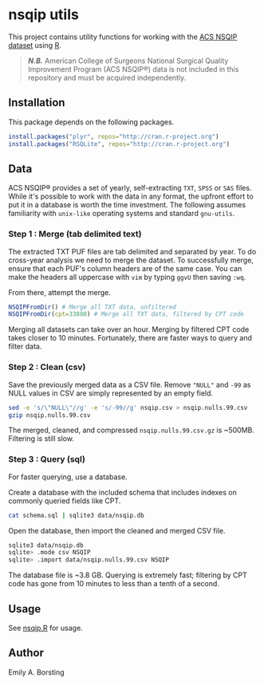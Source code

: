 # nsqip utils

This project contains utility functions for working with the [ACS NSQIP dataset](http://site.acsnsqip.org/about/) using [R](http://www.r-project.org/).

> ***N.B.*** American College of Surgeons National Surgical Quality Improvement Program (ACS NSQIP®) data is not included in this repository and must be acquired independently.

## Installation

This package depends on the following packages.
```r
install.packages("plyr", repos="http://cran.r-project.org")
install.packages("RSQLite", repos="http://cran.r-project.org")
```

## Data

ACS NSQIP® provides a set of yearly, self-extracting `TXT`, `SPSS` or `SAS` files. While it's possible to work with the data in any format, the upfront effort to put it in a database is worth the time investment. The following assumes familiarity with `unix-like` operating systems and standard `gnu-utils`.

### Step 1 : Merge (tab delimited text)
The extracted TXT PUF files are tab delimited and separated by year. To do cross-year analysis we need to merge the dataset. To successfully merge, ensure that each PUF's column headers are of the same case. You can make the headers all uppercase with `vim` by typing `ggvU` then saving `:wq`.

From there, attempt the merge.
```r
NSQIPFromDir() # Merge all TXT data, unfiltered
NSQIPFromDir(cpt=33880) # Merge all TXT data, filtered by CPT code
```
Merging all datasets can take over an hour. Merging by filtered CPT code takes closer to 10 minutes. Fortunately, there are faster ways to query and filter data.

### Step 2 : Clean (csv)
Save the previously merged data as a CSV file. Remove `"NULL"` and `-99` as NULL values in CSV are simply represented by an empty field.
```sh
sed -e 's/\"NULL\"//g' -e 's/-99//g' nsqip.csv > nsqip.nulls.99.csv
gzip nsqip.nulls.99.csv
```
The merged, cleaned, and compressed `nsqip.nulls.99.csv.gz` is ~500MB. Filtering is still slow.

### Step 3 : Query (sql)
For faster querying, use a database.

Create a database with the included schema that includes indexes on commonly queried fields like CPT.
```sh
cat schema.sql | sqlite3 data/nsqip.db
```
Open the database, then import the cleaned and merged CSV file.
```sh
sqlite3 data/nsqip.db 
sqlite> .mode csv NSQIP
sqlite> .import data/nsqip.nulls.99.csv NSQIP
```
The database file is ~3.8 GB. Querying is extremely fast; filtering by CPT code has gone from 10 minutes to less than a tenth of a second.

## Usage

See [nsqip.R](https://github.com/emilyborsting/nsqiputils/blob/master/nsqip.R) for usage.

## Author
Emily A. Borsting

